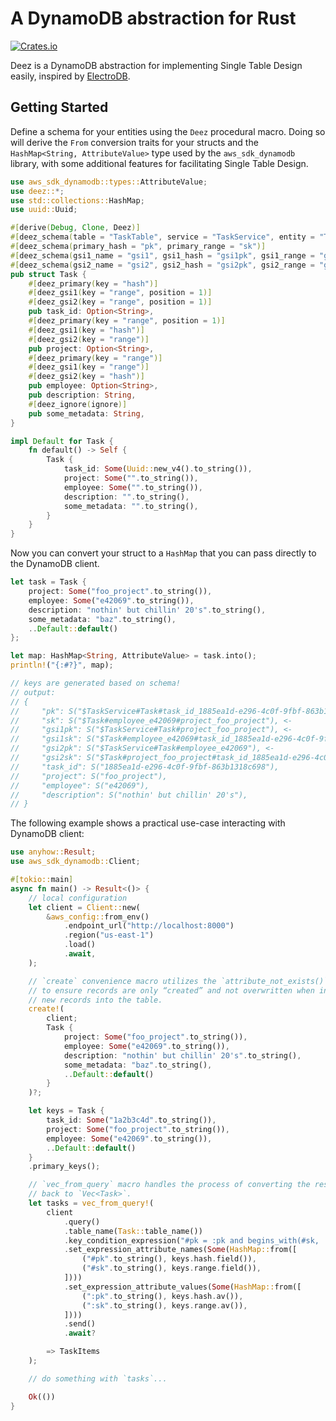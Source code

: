 A DynamoDB abstraction for Rust
==========================================================
[![Crates.io](https://img.shields.io/crates/v/deez.svg)](https://crates.io/crates/deez)

Deez is a DynamoDB abstraction for implementing Single Table Design easily,
inspired by [ElectroDB](https://github.com/tywalch/electrodb).

## Getting Started

Define a schema for your entities using the `Deez` procedural macro. Doing so
will derive the `From` conversion traits for your structs and the
`HashMap<String, AttributeValue>` type used by the `aws_sdk_dynamodb` library,
with some additional features for facilitating Single Table Design.

```rust
use aws_sdk_dynamodb::types::AttributeValue;
use deez::*;
use std::collections::HashMap;
use uuid::Uuid;

#[derive(Debug, Clone, Deez)]
#[deez_schema(table = "TaskTable", service = "TaskService", entity = "Task")]
#[deez_schema(primary_hash = "pk", primary_range = "sk")]
#[deez_schema(gsi1_name = "gsi1", gsi1_hash = "gsi1pk", gsi1_range = "gsi1sk")]
#[deez_schema(gsi2_name = "gsi2", gsi2_hash = "gsi2pk", gsi2_range = "gsi2sk")]
pub struct Task {
    #[deez_primary(key = "hash")]
    #[deez_gsi1(key = "range", position = 1)]
    #[deez_gsi2(key = "range", position = 1)]
    pub task_id: Option<String>,
    #[deez_primary(key = "range", position = 1)]
    #[deez_gsi1(key = "hash")]
    #[deez_gsi2(key = "range")]
    pub project: Option<String>,
    #[deez_primary(key = "range")]
    #[deez_gsi1(key = "range")]
    #[deez_gsi2(key = "hash")]
    pub employee: Option<String>,
    pub description: String,
    #[deez_ignore(ignore)]
    pub some_metadata: String,
}

impl Default for Task {
    fn default() -> Self {
        Task {
            task_id: Some(Uuid::new_v4().to_string()),
            project: Some("".to_string()),
            employee: Some("".to_string()),
            description: "".to_string(),
            some_metadata: "".to_string(),
        }
    }
}
```

Now you can convert your struct to a `HashMap` that you can pass directly to the
DynamoDB client.

```rust
let task = Task {
    project: Some("foo_project".to_string()),
    employee: Some("e42069".to_string()),
    description: "nothin' but chillin' 20's".to_string(),
    some_metadata: "baz".to_string(),
    ..Default::default()
};

let map: HashMap<String, AttributeValue> = task.into();
println!("{:#?}", map);

// keys are generated based on schema!
// output:
// {
//     "pk": S("$TaskService#Task#task_id_1885ea1d-e296-4c0f-9fbf-863b1318c698"), <-
//     "sk": S("$Task#employee_e42069#project_foo_project"), <-
//     "gsi1pk": S("$TaskService#Task#project_foo_project"), <-
//     "gsi1sk": S("$Task#employee_e42069#task_id_1885ea1d-e296-4c0f-9fbf-863b1318c698"), <-
//     "gsi2pk": S("$TaskService#Task#employee_e42069"), <-
//     "gsi2sk": S("$Task#project_foo_project#task_id_1885ea1d-e296-4c0f-9fbf-863b1318c698"), <-
//     "task_id": S("1885ea1d-e296-4c0f-9fbf-863b1318c698"),
//     "project": S("foo_project"),
//     "employee": S("e42069"),
//     "description": S("nothin' but chillin' 20's"),
// }
```

The following example shows a practical use-case interacting with DynamoDB
client:

```rust
use anyhow::Result;
use aws_sdk_dynamodb::Client;

#[tokio::main]
async fn main() -> Result<()> {
    // local configuration
    let client = Client::new(
        &aws_config::from_env()
            .endpoint_url("http://localhost:8000")
            .region("us-east-1")
            .load()
            .await,
    );

    // `create` convenience macro utilizes the `attribute_not_exists()` parameter
    // to ensure records are only “created” and not overwritten when inserting
    // new records into the table.
    create!(
        client;
        Task {
            project: Some("foo_project".to_string()),
            employee: Some("e42069".to_string()),
            description: "nothin' but chillin' 20's".to_string(),
            some_metadata: "baz".to_string(),
            ..Default::default()
        }
    )?;

    let keys = Task {
        task_id: Some("1a2b3c4d".to_string()),
        project: Some("foo_project".to_string()),
        employee: Some("e42069".to_string()),
        ..Default::default()
    }
    .primary_keys();

    // `vec_from_query` macro handles the process of converting the response
    // back to `Vec<Task>`.
    let tasks = vec_from_query!(
        client
            .query()
            .table_name(Task::table_name())
            .key_condition_expression("#pk = :pk and begins_with(#sk, :sk)")
            .set_expression_attribute_names(Some(HashMap::from([
                ("#pk".to_string(), keys.hash.field()),
                ("#sk".to_string(), keys.range.field()),
            ])))
            .set_expression_attribute_values(Some(HashMap::from([
                (":pk".to_string(), keys.hash.av()),
                (":sk".to_string(), keys.range.av()),
            ])))
            .send()
            .await?

        => TaskItems
    );

    // do something with `tasks`...

    Ok(())
}
```

